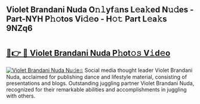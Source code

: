 ## Violet Brandani Nuda O𝚗𝚕yf𝚊ns L𝚎a𝚔ed N𝚞𝚍es - Part-NYH P𝚑𝚘tos Vi𝚍𝚎o - H𝚘𝚝 Part L𝚎a𝚔s 9NZq6

# <h2><a href="http://kf1pvu3.oniu.top/?m=Violet+Brandani+Nuda">🔗👉 🔴 Violet Brandani Nuda P𝚑ot𝚘𝚜 V𝚒d𝚎o</a></h2>

[![Violet Brandani Nuda Nu𝚍e𝚜](https://i.imgur.com/0qMVB7G.gif)](http://kf1pvu3.oniu.top/?m=Violet+Brandani+Nuda)
Social media thought leader Violet Brandani Nuda, acclaimed for publishing dance and lifestyle material, consisting of presentations and blogs. Outstanding juggling partner Violet Brandani Nuda, recognized for their remarkable abilities and accomplishments in juggling with others.  
